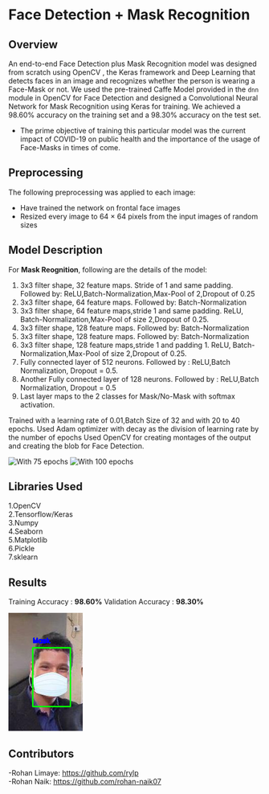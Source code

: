 # Face Detection + Mask Recognition

## Overview

An end-to-end Face Detection plus Mask Recognition model was designed from scratch using OpenCV , the Keras framework and Deep Learning that detects faces in an image and recognizes whether the person is wearing a Face-Mask or not. We used the pre-trained Caffe Model provided in the `dnn` module in OpenCV for Face Detection and designed a Convolutional Neural Network for Mask Recognition using Keras for training. We achieved a 98.60% accuracy on the training set and a 98.30% accuracy on the test set.

* The prime objective of training this particular model was the current impact of COVID-19 on public health and the importance of the usage of Face-Masks in times of come. 

## Preprocessing
The following preprocessing was applied to each image:

- Have trained the network on frontal face images
- Resized every image to 64 × 64 pixels from the input images of random sizes

## Model Description
For **Mask Reognition**, following are the details of the model: 

1. 3x3 filter shape, 32 feature maps. Stride of 1 and same padding. Followed by: ReLU,Batch-Normalization,Max-Pool of 2,Dropout of 0.25
2. 3x3 filter shape, 64 feature maps. Followed by: Batch-Normalization
3. 3x3 filter shape, 64 feature maps,stride 1 and same padding. ReLU, Batch-Normalization,Max-Pool of size 2,Dropout of 0.25.
4. 3x3 filter shape, 128 feature maps. Followed by: Batch-Normalization
5. 3x3 filter shape, 128 feature maps. Followed by: Batch-Normalization
6. 3x3 filter shape, 128 feature maps,stride 1 and padding 1. ReLU, Batch-Normalization,Max-Pool of size 2,Dropout of 0.25.
7. Fully connected layer of 512 neurons. Followed by : ReLU,Batch Normalization, Dropout = 0.5. 
8. Another Fully connected layer of 128 neurons. Followed by : ReLU,Batch Normalization, Dropout = 0.5
9. Last layer maps to the 2 classes for Mask/No-Mask with softmax activation.
  
Trained with a learning rate of 0.01,Batch Size of 32 and with 20 to 40 epochs.
Used Adam optimizer with decay as the division of learning rate by the number of epochs
Used OpenCV for creating montages of the output and creating the blob for Face Detection.

![With 75 epochs](accuracy_loss_tradeoff_graphs/100epochs.png)
![With 100 epochs](accuracy_loss_tradeoff_graphs/75epochs.png)

## Libraries Used
1.OpenCV</br>
2.Tensorflow/Keras</br>
3.Numpy</br>
4.Seaborn</br>
5.Matplotlib</br>
6.Pickle</br>
7.sklearn</br>

## Results

Training Accuracy : **98.60%**
Validation Accuracy : **98.30%**

![](P2.Mask_Recognition/final_outputs/correct/output1.png)

## Contributors
-Rohan Limaye: https://github.com/rylp </br>
-Rohan Naik: https://github.com/rohan-naik07 



